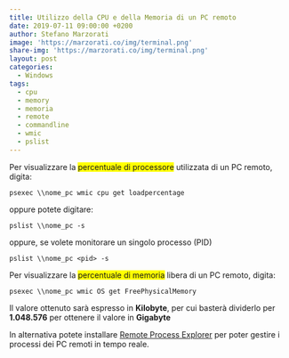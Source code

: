 ```yaml
---
title: Utilizzo della CPU e della Memoria di un PC remoto
date: 2019-07-11 09:00:00 +0200
author: Stefano Marzorati
image: 'https://marzorati.co/img/terminal.png'
share-img: 'https://marzorati.co/img/terminal.png'
layout: post
categories:
  - Windows
tags:
  - cpu
  - memory
  - memoria
  - remote
  - commandline
  - wmic
  - pslist
---
```

Per visualizzare la <span style="background-color:yellow">percentuale di processore</span> utilizzata di un PC remoto, digita:   

	psexec \\nome_pc wmic cpu get loadpercentage   
	
oppure potete digitare:   

	pslist \\nome_pc -s

oppure, se volete monitorare un singolo processo (PID)   

	pslist \\nome_pc <pid> -s

Per visualizzare la <span style="background-color:yellow">percentuale di memoria</span> libera di un PC remoto, digita:   

	psexec \\nome_pc wmic OS get FreePhysicalMemory

Il valore ottenuto sarà espresso in **Kilobyte**, per cui basterà dividerlo per **1.048.576** per ottenere il valore in **Gigabyte**   

In alternativa potete installare <a href="https://lizardsystems.com/downloads/index.php#remote-process-explorer" target="_blank">Remote Process Explorer</a> per poter gestire i processi dei PC remoti in tempo reale.   
